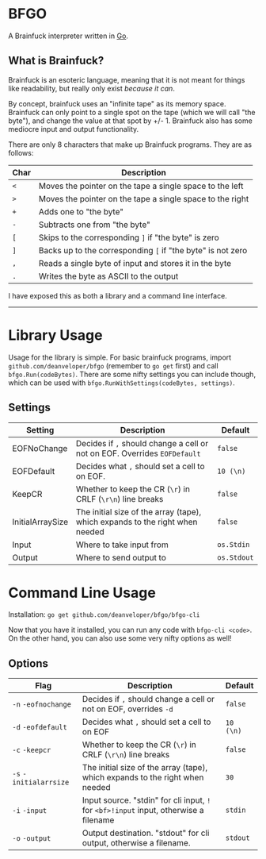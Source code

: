# BFGO
A Brainfuck interpreter written in [Go].

## What is Brainfuck?
Brainfuck is an esoteric language, meaning that it is not meant for things like readability, but
really only exist *because it can*.

By concept, brainfuck uses an "infinite tape" as its memory space. Brainfuck can only point to
a single spot on the tape (which we will call "the byte"), and change the value at that spot by +/- 1. Brainfuck also has some
mediocre input and output functionality.

There are only 8 characters that make up Brainfuck programs. They are as follows:

| Char | Description |
| ---- | ---- |
| `<` | Moves the pointer on the tape a single space to the left |
| `>` | Moves the pointer on the tape a single space to the right |
| `+` | Adds one to "the byte" |
| `-` | Subtracts one from "the byte" |
| `[` | Skips to the corresponding `]` if "the byte" is zero |
| `]` | Backs up to the corresponding `[` if "the byte" is not zero |
| `,` | Reads a single byte of input and stores it in the byte |
| `.` | Writes the byte as ASCII to the output |

I have exposed this as both a library and a command line interface.

----
# Library Usage
Usage for the library is simple. For basic brainfuck programs, import
`github.com/deanveloper/bfgo` (remember to `go get` first) and call `bfgo.Run(codeBytes)`.
There are some nifty settings you can include though, which can be used
with `bfgo.RunWithSettings(codeBytes, settings)`.

## Settings
| Setting | Description | Default |
| ------- | ----------- | ------- |
| EOFNoChange | Decides if `,` should change a cell or not on EOF. Overrides `EOFDefault` | `false` |
| EOFDefault | Decides what `,` should set a cell to on EOF. | `10 (\n)` |
| KeepCR | Whether to keep the CR (`\r`) in CRLF (`\r\n`) line breaks | `false` |
| InitialArraySize | The initial size of the array (tape), which expands to the right when needed | `false` |
| Input | Where to take input from | `os.Stdin` |
| Output | Where to send output to | `os.Stdout` |

# Command Line Usage
Installation: `go get github.com/deanveloper/bfgo/bfgo-cli`

Now that you have it installed, you can run any code with `bfgo-cli <code>`.
On the other hand, you can also use some very nifty options as well!

## Options
| Flag | Description | Default |
| ---- | ----------- | ------- |
| `-n` `-eofnochange` | Decides if `,` should change a cell or not on EOF, overrides `-d` | `false` |
| `-d` `-eofdefault` | Decides what `,` should set a cell to on EOF | `10 (\n)` |
| `-c` `-keepcr` | Whether to keep the CR (`\r`) in CRLF (`\r\n`) line breaks | `false` |
| `-s` `-initialarrsize` | The initial size of the array (tape), which expands to the right when needed | `30` |
| `-i` `-input` | Input source. "stdin" for cli input, `!` for `<bf>!input` input, otherwise a filename | `stdin` |
| `-o` `-output` | Output destination. "stdout" for cli output, otherwise a filename. | `stdout` |

[Go]: https://golang.org/
